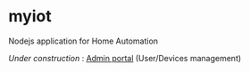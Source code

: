 # myiot
Nodejs application for Home Automation  

*Under construction* : [Admin portal](https://my.iotlawn.in) (User/Devices management)
